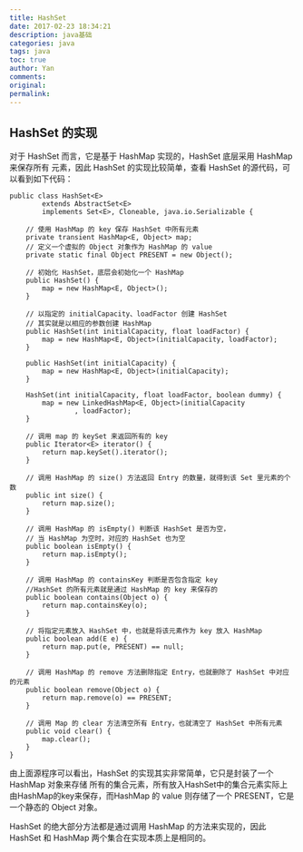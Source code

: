 ```yaml
---
title: HashSet
date: 2017-02-23 18:34:21
description: java基础
categories: java
tags: java
toc: true
author: Yan
comments: 
original: 
permalink: 
---
```


##  HashSet 的实现

对于 HashSet 而言，它是基于 HashMap 实现的，HashSet 底层采用 HashMap 来保存所有
元素，因此 HashSet 的实现比较简单，查看 HashSet 的源代码，可以看到如下代码： 


	public class HashSet<E>
	        extends AbstractSet<E>
	        implements Set<E>, Cloneable, java.io.Serializable {
	        
	    // 使用 HashMap 的 key 保存 HashSet 中所有元素
	    private transient HashMap<E, Object> map;
	    // 定义一个虚拟的 Object 对象作为 HashMap 的 value 
	    private static final Object PRESENT = new Object();

	    // 初始化 HashSet，底层会初始化一个 HashMap 
	    public HashSet() {
	        map = new HashMap<E, Object>();
	    }

	    // 以指定的 initialCapacity、loadFactor 创建 HashSet 
	    // 其实就是以相应的参数创建 HashMap 
	    public HashSet(int initialCapacity, float loadFactor) {
	        map = new HashMap<E, Object>(initialCapacity, loadFactor);
	    }

	    public HashSet(int initialCapacity) {
	        map = new HashMap<E, Object>(initialCapacity);
	    }

	    HashSet(int initialCapacity, float loadFactor, boolean dummy) {
	        map = new LinkedHashMap<E, Object>(initialCapacity
	                , loadFactor);
	    }

	    // 调用 map 的 keySet 来返回所有的 key 
	    public Iterator<E> iterator() {
	        return map.keySet().iterator();
	    }

	    // 调用 HashMap 的 size() 方法返回 Entry 的数量，就得到该 Set 里元素的个数
	    public int size() {
	        return map.size();
	    }

	    // 调用 HashMap 的 isEmpty() 判断该 HashSet 是否为空，
	    // 当 HashMap 为空时，对应的 HashSet 也为空
	    public boolean isEmpty() {
	        return map.isEmpty();
	    }

	    // 调用 HashMap 的 containsKey 判断是否包含指定 key 
	    //HashSet 的所有元素就是通过 HashMap 的 key 来保存的
	    public boolean contains(Object o) {
	        return map.containsKey(o);
	    }

	    // 将指定元素放入 HashSet 中，也就是将该元素作为 key 放入 HashMap 
	    public boolean add(E e) {
	        return map.put(e, PRESENT) == null;
	    }

	    // 调用 HashMap 的 remove 方法删除指定 Entry，也就删除了 HashSet 中对应的元素
	    public boolean remove(Object o) {
	        return map.remove(o) == PRESENT;
	    }

	    // 调用 Map 的 clear 方法清空所有 Entry，也就清空了 HashSet 中所有元素
	    public void clear() {
	        map.clear();
	    }
	} 



由上面源程序可以看出，HashSet 的实现其实非常简单，它只是封装了一个 HashMap 对象来存储
所有的集合元素，所有放入HashSet中的集合元素实际上由HashMap的key来保存，而HashMap
的 value 则存储了一个 PRESENT，它是一个静态的 Object 对象。

HashSet 的绝大部分方法都是通过调用 HashMap 的方法来实现的，因此 HashSet 和 HashMap 两个集合在实现本质上是相同的。
